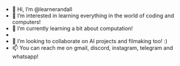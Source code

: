 - 👋 Hi, I’m @learnerandall
- 👀 I’m interested in learning everything in the world of coding and computers!
- 🌱 I’m currently learning a bit about computation!
- 
- 💞️ I’m looking to collaborate on AI projects and filmaking too!  :)
- 📫 You can reach me on gmail, discord, instagram, telegram and whatsapp!

<!---
learnerandall/learnerandall is a ✨ special ✨ repository because its `README.md` (this file) appears on your GitHub profile.
You can click the Preview link to take a look at your changes.
--->
